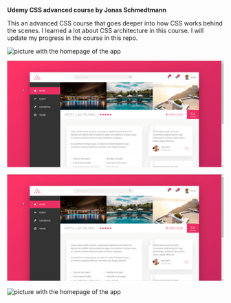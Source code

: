 **Udemy CSS advanced course by Jonas Schmedtmann**

This an advanced CSS course that goes deeper into how CSS works behind the scenes.
I learned a lot about CSS architecture in this course.
I will update my progress in the course in this repo.

![picture with the homepage of the app](/Natours/Image-git/1.gif?raw=true)

![picture with the homepage of the app](/Natours/Image-git/2.gif?raw=true)

![picture with the homepage of the app](/Natours/Image-git/3.gif?raw=true)

![picture with the homepage of the app](/Natours/Image-git/4.gif?raw=true)
